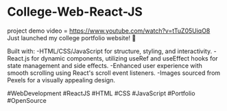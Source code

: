 # College-Web-React-JS
project demo video = https://www.youtube.com/watch?v=tTuZ05UiqO8
Just launched my college portfolio website! 🚀

Built with:
-HTML/CSS/JavaScript for structure, styling, and interactivity.
-React.js for dynamic components, utilizing useRef and useEffect hooks for state management and side effects.
-Enhanced user experience with smooth scrolling using React's scroll event listeners.
-Images sourced from Pexels for a visually appealing design.

#WebDevelopment #ReactJS #HTML #CSS #JavaScript #Portfolio #OpenSource
